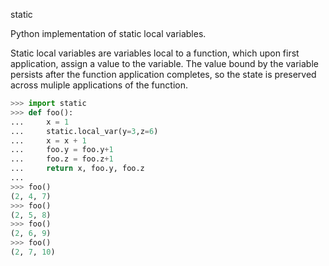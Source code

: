 static

Python implementation of static local variables.

Static local variables are variables local to a function, which upon
first application, assign a value to the variable.  The value bound
by the variable persists after the function application completes,
so the state is preserved across muliple applications of the function.


```python
>>> import static
>>> def foo():
...     x = 1
...     static.local_var(y=3,z=6)
...     x = x + 1
...     foo.y = foo.y+1
...     foo.z = foo.z+1
...     return x, foo.y, foo.z
...
>>> foo()
(2, 4, 7)
>>> foo()
(2, 5, 8)
>>> foo()
(2, 6, 9)
>>> foo()
(2, 7, 10)
```
